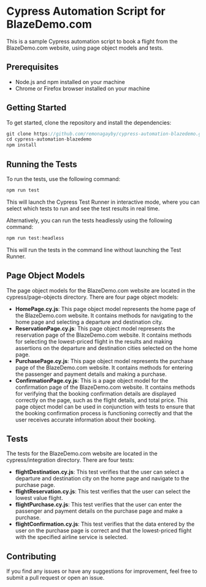 # Cypress Automation Script for BlazeDemo.com

This is a sample Cypress automation script to book a flight from the BlazeDemo.com website, using page object models and tests.

## Prerequisites
- Node.js and npm installed on your machine
- Chrome or Firefox browser installed on your machine

## Getting Started
To get started, clone the repository and install the dependencies:

``` javascript
git clone https://github.com/remonagayby/cypress-automation-blazedemo.git
cd cypress-automation-blazedemo
npm install
```

## Running the Tests
To run the tests, use the following command:

``` javascript
npm run test
```

This will launch the Cypress Test Runner in interactive mode, where you can select which tests to run and see the test results in real time.

Alternatively, you can run the tests headlessly using the following command:

``` javascript
npm run test:headless
```

This will run the tests in the command line without launching the Test Runner.

## Page Object Models
The page object models for the BlazeDemo.com website are located in the cypress/page-objects directory. There are four page object models:

- **HomePage.cy.js**: This page object model represents the home page of the BlazeDemo.com website. It contains methods for navigating to the home page and selecting a departure and destination city.
- **ReservationPage.cy.js**: This page object model represents the reservation page of the BlazeDemo.com website. It contains methods for selecting the lowest-priced flight in the results and making assertions on the departure and destination cities selected on the home page. 
- **PurchasePage.cy.js**: This page object model represents the purchase page of the BlazeDemo.com website. It contains methods for entering the passenger and payment details and making a purchase.
- **ConfirmationPage.cy.js**: This is a page object model for the confirmation page of the BlazeDemo.com website. It contains methods for verifying that the booking confirmation details are displayed correctly on the page, such as the flight details, and total price. This page object model can be used in conjunction with tests to ensure that the booking confirmation process is functioning correctly and that the user receives accurate information about their booking.

## Tests
The tests for the BlazeDemo.com website are located in the cypress/integration directory. There are four tests:

- **flightDestination.cy.js**: This test verifies that the user can select a departure and destination city on the home page and navigate to the purchase page.
- **flightReservation.cy.js**: This test verifies that the user can select the lowest value flight.
- **flightPurchase.cy.js**: This test verifies that the user can enter the passenger and payment details on the purchase page and make a purchase.
- **flightConfirmation.cy.js**: This test verifies that the data entered by the user on the purchase page is correct and that the lowest-priced flight with the specified airline service is selected.

## Contributing
If you find any issues or have any suggestions for improvement, feel free to submit a pull request or open an issue.
